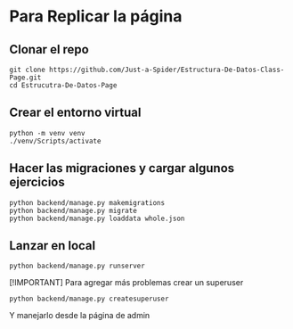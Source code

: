 # Para Replicar la página
## Clonar el repo
```
git clone https://github.com/Just-a-Spider/Estructura-De-Datos-Class-Page.git
cd Estrucutra-De-Datos-Page
```

## Crear el entorno virtual
```
python -m venv venv
./venv/Scripts/activate
```

## Hacer las migraciones y cargar algunos ejercicios
```
python backend/manage.py makemigrations
python backend/manage.py migrate
python backend/manage.py loaddata whole.json
```

## Lanzar en local
```
python backend/manage.py runserver
```

[!IMPORTANT]
Para agregar más problemas crear un superuser
```
python backend/manage.py createsuperuser
```
Y manejarlo desde la página de admin
